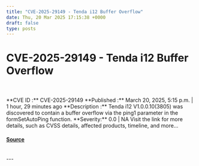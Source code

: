 ```yaml
---
title: "CVE-2025-29149 - Tenda i12 Buffer Overflow"
date: Thu, 20 Mar 2025 17:15:38 +0000
draft: false
type: posts
---
```

# CVE-2025-29149 - Tenda i12 Buffer Overflow

<br/>

<br/>
**CVE ID :** CVE-2025-29149  
**Published :** March 20, 2025, 5:15 p.m. | 1 hour, 29 minutes ago  
**Description :** Tenda i12 V1.0.0.10(3805) was discovered to contain a buffer overflow via the ping1 parameter in the formSetAutoPing function.  
**Severity:** 0.0 | NA  
Visit the link for more details, such as CVSS details, affected products, timeline, and more...

#### [Source](https://cvefeed.io/vuln/detail/CVE-2025-29149)

<br/>
---
